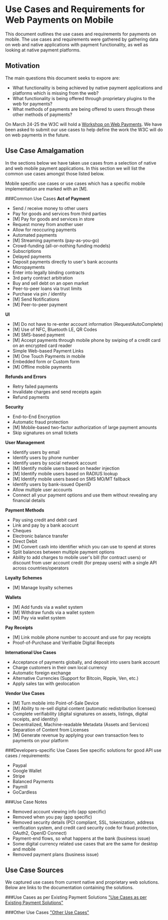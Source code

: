 Use Cases and Requirements for Web Payments on Mobile
==================

This document outlines the use cases and requirements for payments on mobile. The use cases and requirements were gathered by gathering data on web and native applications with payment functionality, as well as looking at native payment platforms. 

## Motivation
The main questions this document seeks to expore are:
* What functionality is being achieved by native payment applications and platforms which is missing from the web?
* What functionality is being offered through proprietary plugins to the web for payments?
* What methods of payments are being offered to users through these other methods of payments?

On March 24-25 the W3C will hold a [Workshop on Web Payments](http://www.w3.org/2013/10/payments/Overview.html). We have been asked to submit our use cases to help define the work the W3C will do on web payments in the future. 

## Use Case Amalgamation
In the sections below we have taken use cases from a selection of native and web mobile payment applications. In this section we will list the common use cases amongst those listed below.

Mobile specific use cases or use cases which has a specific mobile implementation are marked with an [M].

###Common Use Cases
__Act of Payment__
* Send / receive money to other users
* Pay for goods and services from third parties
* [M] Pay for goods and services in store 
* Request money from another user
* Allow for reoccuring payments
* Automated payments
* [M] Streaming payments (pay-as-you-go)
* Crowd-funding (all-or-nothing funding models)
* Subscriptions
* Delayed payments
* Deposit payments directly to user's bank accounts
* Micropayments
* Enter into legally binding contracts
* 3rd party contract arbitration
* Buy and sell debt on an open market
* Peer-to-peer loans via trust limits
* Purchase via pin / identity
* [M] Send Notifications
* [M] Peer-to-peer payment

__UI__
* [M] Do not have to re-enter account information (RequestAutoComplete)
* [M] Use of NFC, Bluetooth LE, QR Codes
* [M] SMS-based payment
* [M] Accept payments through mobile phone by swiping of a credit card on an encrypted card reader
* Simple Web-based Payment Links
* [M] One Touch Payments in mobile 
* Embedded form or Custom form
* [M] Offline mobile payments

__Refunds and Errors__
* Retry failed payments
* Invalidate charges and send receipts again
* Refund payments

__Security__
* End-to-End Encryption 
* Automatic fraud protection
* [M] Mobile-based two-factor authorization of large payment amounts
* Skip signatures on small tickets

__User Management__
* Identify users by email
* Identify users by phone number
* Identify users by social network account
* [M] Identify mobile users based on header injection
* [M] Identify mobile users based on RADIUS lookup
* [M] Identify mobile users based on SMS MO/MT fallback
* Identify users by bank-issued OpenID
* Allow multiple user accounts
* Connect all your payment options and use them without revealing any financial details

__Payment Methods__
* Pay using credit and debit card
* Link and pay by a bank acocunt
* Cheques
* Electronic balance transfer
* Direct Debit
* [M] Convert cash into identifier which you can use to spend at stores
* Split balances between multiple payment options
* Ability to add charges to mobile user's bill (for contract users) or
  discount from user account credit (for prepay users)  with a single API across countries/operators 

__Loyalty Schemes__
* [M] Manage loyalty schemes

__Wallets__
* [M] Add funds via a wallet system
* [M] Withdraw funds via a wallet system
* [M] Pay via wallet system

__Pay Receipts__
* [M] Link mobile phone number to account and use for pay receipts
* Proof-of-Purchase and Verifiable Digital Receipts

__International Use Cases__
* Acceptance of payments globally, and deposit into users bank account
* Charge customers in their own local currency
* Automatic foreign exchange
* Alternative Currencies (Support for Bitcoin, Ripple, Ven, etc.)
* Apply sales tax with geolocation

__Vendor Use Cases__
* [M] Turn mobile into Point-of-Sale Device
* [M] Ability to re-sell digital content (automatic redistribution licenses)
* Complete verifiability (digital signatures on assets, listings, digital receipts, and identity) 
* Decentralized, Machine-readable Metadata (Assets and Services)
* Separation of Content from Licenses
* [M] Generate revenue by applying your own transaction fees to payments on your platform

###Developers-specific Use Cases
See specific solutions for good API use cases / requirements:

* Paypal
* Google Wallet
* Stripe
* Balanced Payments
* Paymill
* GoCardless

###Use Case Notes
* Removed account viewing info (app specific)
* Removed when you pay (app specific)
* Removed security details (PCI compliant, SSL, tokenization, address verification system, and credit card security code for fraud protection, OAuth2, OpenID Connect)  
* Payment-end flows, so what happens at the bank (business issue)
* Some digital currency related use cases that are the same for desktop and mobile
* Removed payment plans (business issue)

## Use Case Sources
We captured use cases from current native and proprietary web solutions. Below are links to the documentation containing the solutions.

###Use Cases as per Existing Payment Solutions
["Use Cases as per Existing Payment Solutions"](/existingpaymentsolution.md)

###Other Use Cases
["Other Use Cases"](/otherusecases.md)